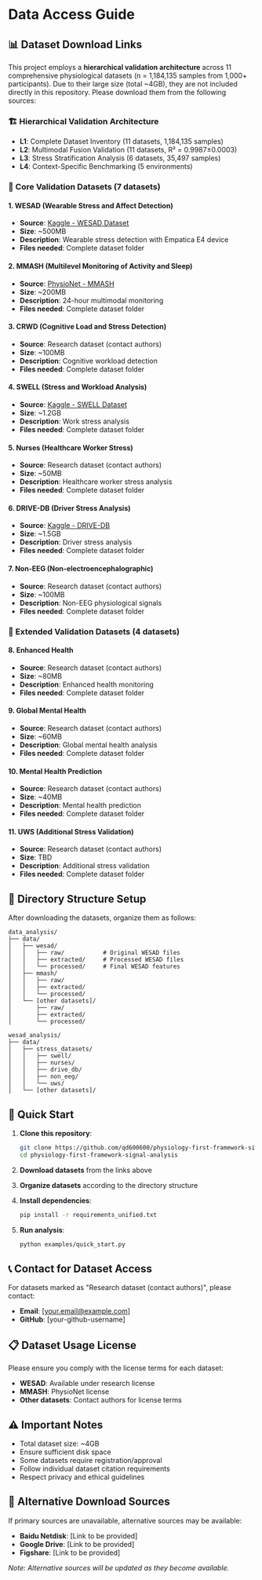 # Data Access Guide

## 📊 Dataset Download Links

This project employs a **hierarchical validation architecture** across 11 comprehensive physiological datasets (n = 1,184,135 samples from 1,000+ participants). Due to their large size (total ~4GB), they are not included directly in this repository. Please download them from the following sources:

### 🏗️ **Hierarchical Validation Architecture**
- **L1**: Complete Dataset Inventory (11 datasets, 1,184,135 samples)
- **L2**: Multimodal Fusion Validation (11 datasets, R² = 0.9987±0.0003)
- **L3**: Stress Stratification Analysis (6 datasets, 35,497 samples)
- **L4**: Context-Specific Benchmarking (5 environments)

### 🔬 Core Validation Datasets (7 datasets)

#### 1. WESAD (Wearable Stress and Affect Detection)
- **Source**: [Kaggle - WESAD Dataset](https://www.kaggle.com/datasets/robikscube/wesad-wearable-stress-affect-detection)
- **Size**: ~500MB
- **Description**: Wearable stress detection with Empatica E4 device
- **Files needed**: Complete dataset folder

#### 2. MMASH (Multilevel Monitoring of Activity and Sleep)
- **Source**: [PhysioNet - MMASH](https://physionet.org/content/mmash/1.0.0/)
- **Size**: ~200MB
- **Description**: 24-hour multimodal monitoring
- **Files needed**: Complete dataset folder

#### 3. CRWD (Cognitive Load and Stress Detection)
- **Source**: Research dataset (contact authors)
- **Size**: ~100MB
- **Description**: Cognitive workload detection
- **Files needed**: Complete dataset folder

#### 4. SWELL (Stress and Workload Analysis)
- **Source**: [Kaggle - SWELL Dataset](https://www.kaggle.com/datasets/swell-workload-analysis)
- **Size**: ~1.2GB
- **Description**: Work stress analysis
- **Files needed**: Complete dataset folder

#### 5. Nurses (Healthcare Worker Stress)
- **Source**: Research dataset (contact authors)
- **Size**: ~50MB
- **Description**: Healthcare worker stress analysis
- **Files needed**: Complete dataset folder

#### 6. DRIVE-DB (Driver Stress Analysis)
- **Source**: [Kaggle - DRIVE-DB](https://www.kaggle.com/datasets/drive-stress-analysis)
- **Size**: ~1.5GB
- **Description**: Driver stress analysis
- **Files needed**: Complete dataset folder

#### 7. Non-EEG (Non-electroencephalographic)
- **Source**: Research dataset (contact authors)
- **Size**: ~100MB
- **Description**: Non-EEG physiological signals
- **Files needed**: Complete dataset folder

### 🔬 Extended Validation Datasets (4 datasets)

#### 8. Enhanced Health
- **Source**: Research dataset (contact authors)
- **Size**: ~80MB
- **Description**: Enhanced health monitoring
- **Files needed**: Complete dataset folder

#### 9. Global Mental Health
- **Source**: Research dataset (contact authors)
- **Size**: ~60MB
- **Description**: Global mental health analysis
- **Files needed**: Complete dataset folder

#### 10. Mental Health Prediction
- **Source**: Research dataset (contact authors)
- **Size**: ~40MB
- **Description**: Mental health prediction
- **Files needed**: Complete dataset folder

#### 11. UWS (Additional Stress Validation)
- **Source**: Research dataset (contact authors)
- **Size**: TBD
- **Description**: Additional stress validation
- **Files needed**: Complete dataset folder

## 📁 Directory Structure Setup

After downloading the datasets, organize them as follows:

```
data_analysis/
├── data/
│   ├── wesad/
│   │   ├── raw/           # Original WESAD files
│   │   ├── extracted/     # Processed WESAD files
│   │   └── processed/     # Final WESAD features
│   ├── mmash/
│   │   ├── raw/
│   │   ├── extracted/
│   │   └── processed/
│   └── [other datasets]/
│       ├── raw/
│       ├── extracted/
│       └── processed/

wesad_analysis/
├── data/
│   ├── stress_datasets/
│   │   ├── swell/
│   │   ├── nurses/
│   │   ├── drive_db/
│   │   ├── non_eeg/
│   │   └── uws/
│   └── [other datasets]/
```

## 🚀 Quick Start

1. **Clone this repository**:
   ```bash
   git clone https://github.com/qd600600/physiology-first-framework-signal-analysis.git
   cd physiology-first-framework-signal-analysis
   ```

2. **Download datasets** from the links above

3. **Organize datasets** according to the directory structure

4. **Install dependencies**:
   ```bash
   pip install -r requirements_unified.txt
   ```

5. **Run analysis**:
   ```bash
   python examples/quick_start.py
   ```

## 📞 Contact for Dataset Access

For datasets marked as "Research dataset (contact authors)", please contact:
- **Email**: [your.email@example.com]
- **GitHub**: [your-github-username]

## 📋 Dataset Usage License

Please ensure you comply with the license terms for each dataset:
- **WESAD**: Available under research license
- **MMASH**: PhysioNet license
- **Other datasets**: Contact authors for license terms

## ⚠️ Important Notes

- Total dataset size: ~4GB
- Ensure sufficient disk space
- Some datasets require registration/approval
- Follow individual dataset citation requirements
- Respect privacy and ethical guidelines

## 🔗 Alternative Download Sources

If primary sources are unavailable, alternative sources may be available:
- **Baidu Netdisk**: [Link to be provided]
- **Google Drive**: [Link to be provided]
- **Figshare**: [Link to be provided]

*Note: Alternative sources will be updated as they become available.*



